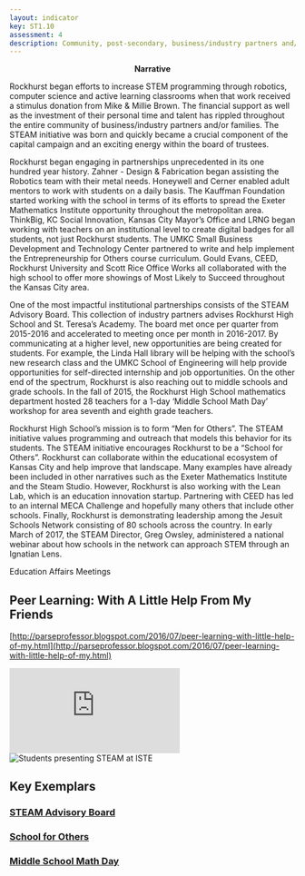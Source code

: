 ```yaml
---
layout: indicator
key: ST1.10
assessment: 4
description: Community, post-secondary, business/industry partners and/or families actively support and are engaged with teachers and students in the STEM program.
---
```

<p align="center">
<b>Narrative</b>
</p>

Rockhurst began efforts to increase STEM programming through robotics, computer science and active learning classrooms when that work received a stimulus donation from Mike & Millie Brown. The financial support as well as the investment of their personal time and talent has rippled throughout the entire community of business/industry partners and/or families. The STEAM initiative was born and quickly became a crucial component of the capital campaign and an exciting energy within the board of trustees.

Rockhurst began engaging in partnerships unprecedented in its one hundred year history. Zahner - Design & Fabrication began assisting the Robotics team with their metal needs. Honeywell and Cerner enabled adult mentors to work with students on a daily basis. The Kauffman Foundation started working with the school in terms of its efforts to spread the Exeter Mathematics Institute opportunity throughout the metropolitan area. ThinkBig, KC Social Innovation, Kansas City Mayor’s Office and LRNG began working with teachers on an institutional level to create digital badges for all students, not just Rockhurst students. The UMKC Small Business Development and Technology Center partnered to write and help implement the Entrepreneurship for Others course curriculum. Gould Evans, CEED, Rockhurst University and Scott Rice Office Works all collaborated with the high school to offer more showings of Most Likely to Succeed throughout the Kansas City area.

One of the most impactful institutional partnerships consists of the STEAM Advisory Board. This collection of industry partners advises Rockhurst High School and St. Teresa’s Academy. The board met once per quarter from 2015-2016 and accelerated to meeting once per month in 2016-2017. By communicating at a higher level, new opportunities are being created for students. For example, the Linda Hall library will be helping with the school’s new research class and the UMKC School of Engineering will help provide opportunities for self-directed internship and job opportunities. On the other end of the spectrum, Rockhurst is also reaching out to middle schools and grade schools. In the fall of 2015, the Rockhurst High School mathematics department hosted 28 teachers for a 1-day ‘Middle School Math Day’ workshop for area seventh and eighth grade teachers.

Rockhurst High School’s mission is to form “Men for Others”. The STEAM initiative values programming and outreach that models this behavior for its students. The STEAM initiative encourages Rockhurst to be a “School for Others”. Rockhurst can collaborate within the educational ecosystem of Kansas City and help improve that landscape. Many examples have already been included in other narratives such as the Exeter Mathematics Institute and the Steam Studio. However, Rockhurst is also working with the Lean Lab, which is an education innovation startup. Partnering with CEED has led to an internal MECA Challenge and hopefully many others that include other schools. Finally, Rockhurst is demonstrating leadership among the Jesuit Schools Network consisting of 80 schools across the country. In early March of 2017, the STEAM Director, Greg Owsley, administered a national webinar about how schools in the network can approach STEM through an Ignatian Lens.
 

Education Affairs Meetings

## Peer Learning: With A Little Help From My Friends

[http://parseprofessor.blogspot.com/2016/07/peer-learning-with-little-help-of-my.html](http://parseprofessor.blogspot.com/2016/07/peer-learning-with-little-help-of-my.html)

<div class="embed-container">
  <iframe src="https://player.vimeo.com/video/195454662?title=0&byline=0&portrait=0" frameborder="0" webkitallowfullscreen mozallowfullscreen allowfullscreen></iframe>
</div>

<div class="flex-wrapper">
  <img src="{{ site.baseurl }}/img/indicators/st1.10a.jpg" alt="Students presenting STEAM at ISTE">
</div>

## Key Exemplars
### [STEAM Advisory Board](https://docs.google.com/document/d/1WlOZvl3XxWkNRKFiIOETbOvCqY7C-FNf5vQ6YBZKE-g/edit?usp=sharing)
### [School for Others](https://www.jesuitschoolsnetwork.org/webinars?qt-webinars=1#qt-webinars)
### [Middle School Math Day](http://steam.rockhursths.edu/2015/11/28/Middle-School-Math-Day.html)

